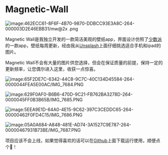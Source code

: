 # Magnetic-Wall
![image:462ECC61-8F6F-4B70-9870-DDBCC93E3A8C-264-000003D2E46EBB31/mw@2x .png](http://xcanoe.top/iOS/Magnetic-Wall/mw@2x%20.png)

Magnetic Wall是我独立开发的一款简洁美观的壁纸app，界面设计仿照了[少数派](https://sspai.com)的一款app，壁纸每周更新，经由我从[Unsplash](https://unsplash.com)上面仔细挑选适合手机和ipad的图片。

Magnetic Wall不会有大量的图片供您选择，但会在保证质量的前提，保持一定的更新频率，让您偶尔进入这里，收获一点惊喜。

![image:65F2DE7C-6342-44C8-9C7C-40C134D45584-264-0000044FEA5E00AC/IMG_7684.PNG](http://xcanoe.top/iOS/Magnetic-Wall/IMG_7684.PNG)

![image:629F0AF0-B6B6-470D-9C21-FB762BA3278D-264-0000045FF0B3B65B/IMG_7685.PNG](http://xcanoe.top/iOS/Magnetic-Wall/IMG_7685.PNG)


![image:5EEA9E1D-64A0-4E15-9C62-397C3CEDDC65-264-00000462F0FD4C15/IMG_7686.PNG](http://xcanoe.top/iOS/Magnetic-Wall/IMG_7686.PNG)


![image:05A0A684-A848-481E-AD74-3A1527C9E787-264-00000467931B73BE/IMG_7687.PNG](http://xcanoe.top/iOS/Magnetic-Wall/IMG_7687.PNG)


项目应该不会上线，如果觉得喜欢的话可以在[Github](https://github.com/XDislikeCode/Magnetic-Wall)上面下载运行使用，顺便点个🌟！

